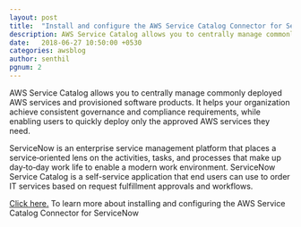 ```yaml
---
layout: post
title:  "Install and configure the AWS Service Catalog Connector for ServiceNow"
description: AWS Service Catalog allows you to centrally manage commonly deployed AWS services and provisioned software products. It helps your organization achieve consistent governance and compliance requirements, while enabling users to quickly deploy only the approved AWS services they need. 
date:   2018-06-27 10:50:00 +0530
categories: awsblog
author: senthil
pgnum: 2
---
```



AWS Service Catalog allows you to centrally manage commonly deployed AWS services and provisioned software products. It helps your organization achieve consistent governance and compliance requirements, while enabling users to quickly deploy only the approved AWS services they need.

ServiceNow is an enterprise service management platform that places a service‑oriented lens on the activities, tasks, and processes that make up day‑to‑day work life to enable a modern work environment. ServiceNow Service Catalog is a self-service application that end users can use to order IT services based on request fulfillment approvals and workflows.

<a href='https://aws.amazon.com/blogs/mt/ingest-aws-config-data-into-splunk-with-ease/'>Click here.</a> To learn more about installing and configuring the AWS Service Catalog Connector for ServiceNow